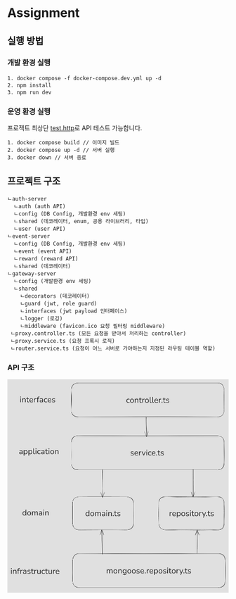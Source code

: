 # Assignment

## 실행 방법

### 개발 환경 실행
```
1. docker compose -f docker-compose.dev.yml up -d
2. npm install
3. npm run dev
```

### 운영 환경 실행
프로젝트 최상단 [test.http](./test.http)로 API 테스트 가능합니다. 
```
1. docker compose build // 이미지 빌드
2. docker compose up -d // 서버 실행
3. docker down // 서버 종료
```


## 프로젝트 구조

```
ㄴauth-server
  ㄴauth (auth API) 
  ㄴconfig (DB Config, 개발환경 env 세팅)
  ㄴshared (데코레이터, enum, 공용 라이브러리, 타입)
  ㄴuser (user API)
ㄴevent-server
  ㄴconfig (DB Config, 개발환경 env 세팅)
  ㄴevent (event API)
  ㄴreward (reward API)
  ㄴshared (데코레이터)
ㄴgateway-server
  ㄴconfig (개발환경 env 세팅)
  ㄴshared
    ㄴdecorators (데코레이터)
    ㄴguard (jwt, role guard)
    ㄴinterfaces (jwt payload 인터페이스)
    ㄴlogger (로깅)
    ㄴmiddleware (favicon.ico 요청 필터링 middleware)
 ㄴproxy.controller.ts (모든 요청을 받아서 처리하는 controller)
 ㄴproxy.service.ts (요청 프록시 로직)
 ㄴrouter.service.ts (요청이 어느 서버로 가야하는지 지정된 라우팅 테이블 역할)
```

### API 구조
![architecture](./architecture.png)

